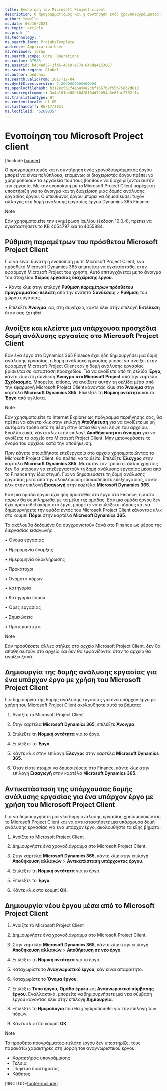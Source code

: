 ```yaml
---
title: Ενοποίηση του Microsoft Project client
description: Ο προγραμματισμός και η συντήρηση ενός χρονοδιαγράμματος έργου μπορεί να είναι πολύπλοκα, επομένως οι διαχειριστές έργου πρέπει να χρησιμοποιούν τα εργαλεία που τους βοηθούν να διαχειρίζονται αυτήν την εργασία. Με την ενοποίηση με το Microsoft Project Client παρέχεται υποστήριξη για το άνοιγμα και τη διαχείριση μιας δομής ανάλυσης εργασίας έργου.
author: Yowelle
ms.date: 06/16/2021
ms.topic: article
ms.prod: ''
ms.technology: ''
ms.search.form: ProjWbsTemplate
audience: Application User
ms.reviewer: josaw
ms.search.scope: Core, Operations
ms.custom: 87983
ms.assetid: b454ad57-2fd6-46c9-a77e-646de4153067
ms.search.region: Global
ms.author: andchoi
ms.search.validFrom: 2017-12-04
ms.dyn365.ops.version: 7.2999999999999998
ms.openlocfilehash: b312ec5b1f4e6a98a2cbf1667b2f55b758b2d613
ms.sourcegitcommit: 3a4b181be08ef0428104d72b54a3e61ac2782f14
ms.translationtype: HT
ms.contentlocale: el-GR
ms.lasthandoff: 06/17/2021
ms.locfileid: "6269835"
---
```

# <a name="microsoft-project-client-integration"></a>Ενοποίηση του Microsoft Project client

[!include [banner](../includes/banner.md)]

Ο προγραμματισμός και η συντήρηση ενός χρονοδιαγράμματος έργου μπορεί να είναι πολύπλοκα, επομένως οι διαχειριστές έργου πρέπει να χρησιμοποιούν τα εργαλεία που τους βοηθούν να διαχειρίζονται αυτήν την εργασία. Με την ενοποίηση με το Microsoft Project Client παρέχεται υποστήριξη για το άνοιγμα και τη διαχείριση μιας δομής ανάλυσης εργασίας έργου. Ο υπεύθυνος έργου μπορεί να δημοσιεύσει τυχόν αλλαγές στη δομή ανάλυσης εργασίας έργου Dynamics 365 Finance.

> [!NOTE]
> Εάν χρησιμοποιείτε την ενημέρωση Ιουλίου (έκδοση 10.0.4), πρέπει να εγκαταστήσετε το KB 4054797 και το 4055884.

## <a name="configure-the-microsoft-project-client-add-in"></a>Ρύθμιση παραμέτρων του πρόσθετου Microsoft Project Client
Για να είναι δυνατή η ενοποίηση με το Microsoft Project Client, ένα πρόσθετο Microsoft Dynamics 365 απαιτείται να εγκατασταθεί στην εφαρμογή Microsoft Project του χρήστη. Αυτό επιτυγχάνεται με το άνοιγμα του στοιχείου **Χώρος εργασίας διαχείρισης έργου**.

•   Κάντε κλικ στην επιλογή **Ρύθμιση παραμέτρων πρόσθετου προγράμματος-πελάτη** από την ενότητα **Συνδέσεις** > **Ρύθμιση** του χώρου εργασίας.

•   Επιλέξτε **Άνοιγμα** και, στη συνέχεια, κάντε κλικ στην επιλογή **Εκτέλεση** όταν σας ζητηθεί.

## <a name="open-and-edit-an-existing-draft-work-breakdown-structure-in-microsoft-project-client"></a>Ανοίξτε και κλείστε μια υπάρχουσα προσχέδια δομή ανάλυσης εργασίας στο Microsoft Project Client
Εάν ένα έργο στο Dynamics 365 Finance έχει ήδη δημιουργήσει μια δομή ανάλυσης εργασίας, η δομή ανάλυσης εργασίας μπορεί να ανοίξει στην εφαρμογή Microsoft Project Client εάν η δομή ανάλυσης εργασίας βρίσκεται σε κατάσταση προσχεδίου. Για να ανοίξετε από τη σελίδα **Έργο**, κάντε κλικ στη σύνδεση **Άνοιγμα στο Microsoft Project** από την καρτέλα **Σχεδιασμός**. Μπορείτε, επίσης, να ανοίξετε αυτήν τη σελίδα μέσα από την εφαρμογή Microsoft Project Client κάνοντας κλικ στο **Άνοιγμα** στην καρτέλα **Microsoft Dynamics 365**. Επιλέξτε τη **Νομική οντότητα** και το **Έργο** από τη λίστα.

> [!NOTE]
> Εάν χρησιμοποιείτε το Internet Explorer ως πρόγραμμα περιήγησής σας, θα πρέπει να κάνετε κλικ στην επιλογή **Αποθήκευση** για να ανοίξετε με μη αυτόματο τρόπο από τη θέση στην οποία θα γίνει λήψη του αρχείου. Εναλλακτικά, κάντε κλικ στην επιλογή **Αποθήκευση και άνοιγμα** για να ανοίξετε το αρχείο στο Microsoft Project Client. Μην μετονομάσετε το όνομα του αρχείου κατά την αποθήκευση.

Πριν κάνετε οποιαδήποτε επεξεργασία στο αρχείο χρησιμοποιώντας το Microsoft Project Client, θα πρέπει να το δείτε. Επιλέξτε **Έλεγχος** στην καρτέλα **Microsoft Dynamics 365**. Με αυτόν τον τρόπο οι άλλοι χρήστες δεν θα μπορούν να επεξεργαστούν τη δομή ανάλυσης εργασίας μέσα από το Finance την ίδια στιγμή. Για να δημοσιεύσετε τη δομή ανάλυσης εργασίας μετά από την ολοκλήρωση οποιασδήποτε επεξεργασίας, κάντε κλικ στην επιλογή **Εισαγωγή** στην καρτέλα **Microsoft Dynamics 365**.

Εάν μια ομάδα έργου έχει ήδη προστεθεί στο έργο στο Finance, η λίστα πόρων θα συμπληρωθεί με τα μέλη της ομάδας. Εάν μια ομάδα έργου δεν έχει προστεθεί ακόμα στο έργο, μπορείτε να επιλέξετε πόρους και να δημιουργήσετε την ομάδα εντός του Microsoft Project Client κάνοντας κλικ στο κουμπί **Πόροι** στην καρτέλα **Microsoft Dynamics 365**. 

Τα ακόλουθα δεδομένα θα συγχρονιστούν ξανά στο Finance ως μέρος της διεργασίας εισαγωγής:

•   Όνομα εργασίας

•   Ημερομηνία έναρξης

•   Ημερομηνία ολοκλήρωσης

•   Προκάτοχοι

•   Ονόματα πόρων

•   Κατηγορία

•   Κατηγορία πόρου

•   Ώρες εργασίας

•   Σημειώσεις

•   Προτεραιότητα

> [!NOTE]
> Εάν προσθέσετε άλλες στήλες στο αρχείο Microsoft Project Client, δεν θα αποθηκευτούν στο αρχείο και δεν θα εμφανίζονται όταν το αρχείο θα ανοίξει ξανά.

## <a name="create-the-work-breakdown-structure-for-an-existing-project-using-microsoft-project-client"></a>Δημιουργία της δομής ανάλυσης εργασίας για ένα υπάρχον έργο με χρήση του Microsoft Project Client
Για δημιουργία της δομής ανάλυσης εργασίας για ένα υπάρχον έργο με χρήση του Microsoft Project Client ακολουθήστε αυτά τα βήματα:


1.  Ανοίξτε το Microsoft Project Client.

2.  Στην καρτέλα **Microsoft Dynamics 365**, επιλέξτε **Άνοιγμα**.

3.  Επιλέξτε τη **Νομική οντότητα** για το έργο.

4.  Επιλέξτε το **Έργο**.

5.  Κάντε κλικ στην επιλογή **Έλεγχος** στην καρτέλα **Microsoft Dynamics 365**.

6.  Όταν είστε έτοιμοι να δημοσιεύσετε στο Finance, κάντε κλικ στην επιλογή **Εισαγωγή** στην καρτέλα **Microsoft Dynamics 365**.

## <a name="replace-the-existing-work-breakdown-structure-for-an-existing-project-using-microsoft-project-client"></a>Αντικατάσταση της υπάρχουσας δομής ανάλυσης εργασίας για ένα υπάρχον έργο με χρήση του Microsoft Project Client
Για να δημιουργήσετε μια νέα δομή ανάλυσης εργασίας χρησιμοποιώντας το Microsoft Project Client και να αντικαταστήσετε μια υπάρχουσα δομή ανάλυσης εργασίας για ένα υπάρχον έργο, ακολουθήστε τα εξής βήματα:

1.  Ανοίξτε το Microsoft Project Client.

2.  Δημιουργήστε ένα χρονοδιάγραμμα στο Microsoft Project Client.

3.  Στην καρτέλα **Microsoft Dynamics 365**, κάντε κλικ στην επιλογή **Αποθήκευση αλλαγών** > **Αντικατάσταση υπάρχοντος έργου**.

4.  Επιλέξτε τη **Νομική οντότητα** για το έργο.

5.  Επιλέξτε το **Έργο**.

6.  Κάντε κλικ στο κουμπί **OK**.

## <a name="create-a-new-project-from-within-microsoft-project-client"></a>Δημιουργία νέου έργου μέσα από το Microsoft Project Client


1.  Ανοίξτε το Microsoft Project Client.

2.  Δημιουργήστε ένα χρονοδιάγραμμα στο Microsoft Project Client.

3.  Στην καρτέλα **Microsoft Dynamics 365**, κάντε κλικ στην επιλογή **Αποθήκευση αλλαγών** > **Αποθήκευση σε νέο έργο**.

4.  Επιλέξτε τη **Νομική οντότητα** για το έργο.

5.  Καταχωρίστε το **Αναγνωριστικό έργου**, εάν είναι απαραίτητο.

6.  Καταχωρίστε το **Όνομα έργου**.

7.  Επιλέξτε **Τύπο έργου**, **Ομάδα έργου** και **Αναγνωριστικό σύμβασης έργου**. Εναλλακτικά, μπορείτε να δημιουργήσετε μια νέα σύμβαση έργου κάνοντας κλικ στην επιλογή **Δημιουργία**.

8.  Επιλέξτε το **Ημερολόγιο** που θα χρησιμοποιηθεί για την επιλογή των πόρων.

11. Κάντε κλικ στο κουμπί **OK**.

> [!NOTE]
> Το πρόσθετο προγράμματος-πελάτη έργου δεν υποστηρίζει τους παρακάτω χαρακτήρες στη μορφή του αναγνωριστικού έργου:
> 
>   - Χαρακτήρας υπογράμμισης
>   - Τελεία
>   - Πλήκτρο διαστήματος
>   - Κάθετος

[!INCLUDE[footer-include](../includes/footer-banner.md)]
